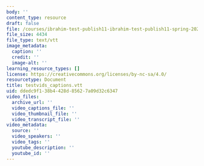 ```yaml
---
body: ''
content_type: resource
draft: false
file: /courses/ibrahim-test-publish11-ibrahim-test-publish11-spring-2023/testvids_captions.vtt
file_size: 4434
file_type: text/vtt
image_metadata:
  caption: ''
  credit: ''
  image-alt: ''
learning_resource_types: []
license: https://creativecommons.org/licenses/by-nc-sa/4.0/
resourcetype: Document
title: testvids_captions.vtt
uid: ddedc9f1-38b4-428d-8562-7a09d32c6347
video_files:
  archive_url: ''
  video_captions_file: ''
  video_thumbnail_file: ''
  video_transcript_file: ''
video_metadata:
  source: ''
  video_speakers: ''
  video_tags: ''
  youtube_description: ''
  youtube_id: ''
---
```

